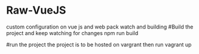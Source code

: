# Raw-VueJS
custom configuration on vue js and web pack watch and building
#Build the project and keep watching for changes
npm run build

#run the project
the project is to be hosted on vargrant
then run
vagrant up
